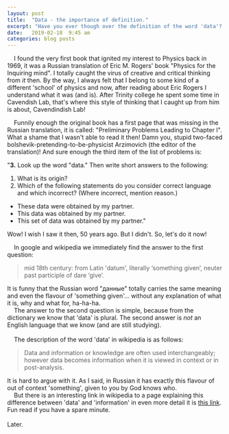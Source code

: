 ```yaml
---
layout: post
title:  "Data - the importance of definition."
excerpt: "Have you ever though over the definition of the word 'data'? Eric M. Rogers has just reminded me that it is very important."
date:   2019-02-18  9:45 am
categories: blog posts
---
```

&nbsp;&nbsp;&nbsp;&nbsp;I found the very first book that ignited my interest to Physics back in 1969, it was a Russian translation of Eric M. Rogers' book "Physics for the Inquiring mind". I totally caught the virus of creative and critical thinking from _it_ then. By the way, I always felt that I belong to some kind of a different 'school' of physics and now, after reading about Eric Rogers I understand what it was (and is). After Trinity college he spent some time in Cavendish Lab, that's where this style of thinking that I caught up from him is about, Cavendindish Lab!<br>

&nbsp;&nbsp;&nbsp;&nbsp;Funnily enough the original book has a first page that was missing in the Russian translation, it is called: "Preliminary Problems Leading to Chapter I". What a shame that I wasn't able to read it then! Damn you, stupid two-faced bolshevik-pretending-to-be-physicist Arzimovich (the editor of the translation)! And sure enough the third item of the list of problems is:

"**3.** Look up the word "data." Then write short answers to the following:
1. What is its origin?
2. Which of the following statements do you consider correct language and which incorrect? (Where incorrect, mention reason.)
- These data were obtained by my partner.
- This data was obtained by my partner.
- This set of data was obtained by my partner."

Wow! I wish I saw it then, 50 years ago. But I didn't. So, let's do it now!

&nbsp;&nbsp;&nbsp;&nbsp;In google and wikipedia we immediately find the answer to the first question:
> mid 18th century: from Latin 'datum', literally ‘something given’, neuter past participle of dare ‘give’.

It is funny that the Russian word "данные" totally carries the same meaning and even the flavour of 'something given'... without any explanation of what it is, why and what for, ha-ha-ha.<br>
&nbsp;&nbsp;&nbsp;&nbsp;The answer to the second question is simple, because from the dictionary we know that 'data' is plural. The second answer is _not_ an English language that we know (and are still studying).<br><br>
&nbsp;&nbsp;&nbsp;&nbsp;The description of the word 'data' in wikipedia is as follows:
>Data and information or knowledge are often used interchangeably; however data becomes information when it is viewed in context or in post-analysis.

It is hard to argue with it. As I said, in Russian it has exactly this flavour of out of context 'something', given to you by God knows who.<br>
&nbsp;&nbsp;&nbsp;&nbsp;But there is an interesting link in wikipedia to a page explaining this difference between 'data' and 'information' in even more detail it is [this link](https://www.diffen.com/difference/Data_vs_Information). Fun read if you have a spare minute.<br><br>
Later.
